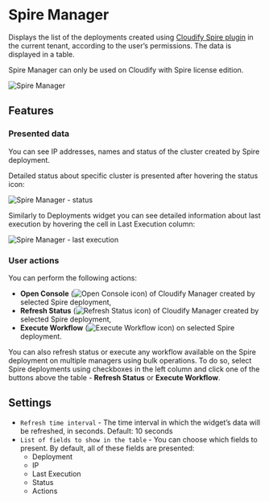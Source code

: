 # Spire Manager

Displays the list of the deployments created using [Cloudify Spire plugin](https://github.com/cloudify-cosmo/cloudify-spire-plugin) in the current tenant, according to the user’s permissions. The data is displayed in a table.

<div class="ui message info">
Spire Manager can only be used on Cloudify with Spire license edition.
</div>


![Spire Manager]( /images/ui/widgets/spire-manager.png )

## Features

### Presented data

You can see IP addresses, names and status of the cluster created by Spire deployment. 

Detailed status about specific cluster is presented after hovering the status icon:

![Spire Manager - status]( /images/ui/widgets/spire-manager-status.png )

Similarly to Deployments widget you can see detailed information about last execution by hovering the cell in Last Execution column:

![Spire Manager - last execution]( /images/ui/widgets/spire-manager-last-execution.png ) 


### User actions

You can perform the following actions:

* **Open Console** (![Open Console icon]( /images/ui/icons/open-console-icon.png )) of Cloudify Manager created by selected Spire deployment,
* **Refresh Status** (![Refresh Status icon]( /images/ui/icons/refresh-status-icon.png )) of Cloudify Manager created by selected Spire deployment,
* **Execute Workflow** (![Execute Workflow icon]( /images/ui/icons/execute-workflow-icon.png )) on selected Spire deployment. 

You can also refresh status or execute any workflow available on the Spire deployment on multiple managers using bulk operations. 
To do so, select Spire deployments using checkboxes in the left column and click one of the buttons above the table - **Refresh Status** or **Execute Workflow**.


## Settings

* `Refresh time interval` - The time interval in which the widget’s data will be refreshed, in seconds. Default: 10 seconds
* `List of fields to show in the table` - You can choose which fields to present. By default, all of these fields are presented:
   * Deployment
   * IP
   * Last Execution
   * Status
   * Actions
